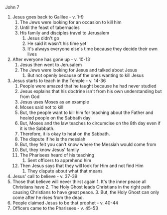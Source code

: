 John 7

1. Jesus goes back to Galilee - v. 1-9
	1. The Jews were looking for an occasion to kill him
	2. Until the feast of tabernacles
	3. His family and disciples travel to Jerusalem
		1. Jesus didn't go
		2. He said it wasn't his time yet
		3. It's always everyone else's time because they decide their own lives
2. After everyone has gone up - v. 10-13
	1. Jesus then went to Jerusalem
	2. The Jews were looking for Jesus and talked about Jesus
		1. But not openly because of the ones wanting to kill Jesus
3. Jesus starts to teach in the Temple - v. 14-36
	1. People were amazed that he taught because he had never studied
	2. Jesus explains that his doctrine isn't from his own understanding but from God
    1. Jesus uses Moses as an example
      1. Moses said not to kill
      2. But, the people want to kill him for teaching about the Father and healed people on the Sabbath day 
      3. But, Moses and the law teaches to circumcise on the 8th day even if it is the Sabbath.
      4. Therefore, it is okay to heal on the Sabbath.
    2. The dispute if he is the messiah
      1. But, they felt you can't know where the Messiah would come from
      2. But, they know Jesus' family
	3. The Pharisees heard of his teaching
		1. Sent officers to apprehend him
	4. Then Jesus says that they will look for Him and not find Him
		1. They dispute about what that means
4. Jesus' call to believe - v. 37-39
  1. Those that believe will never thirst again
    1. It's the inner peace all Christians have
    2. The Holy Ghost leads Christians in the right path causing Christians to have great peace.
    3. But, the Holy Ghost can only come after he rises from the dead.
5. People claimed Jesus to be that prophet - v. 40-44
6. Officers came to the Pharisees - v. 45-53
